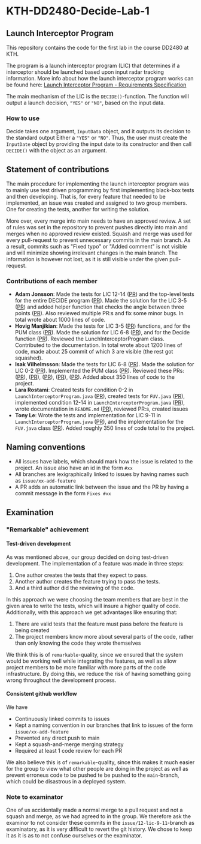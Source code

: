 # KTH-DD2480-Decide-Lab-1
## Launch Interceptor Program
This repository contains the code for the first lab in the course DD2480 at KTH. 

The program is a launch interceptor program (LIC) that determines if a interceptor should be launched based upon input radar tracking information. More info about how the launch interceptor program works can be found here: [Launch Interceptor Program - Requirements Specification](./Launch%20Interceptor%20Program%20-%20Requirements%20Specification.pdf)

The main mechanism of the LIC is the `DECIDE()`-function. The function will output a launch decision, `"YES"` or `"NO"`, based on the input data.

### How to use
Decide takes one argument, `InputData` object, and it outputs its decision to the standard output Either a `"YES"` or `"NO"`.
Thus, the user must create the `InputDate` object by providing the input date to its constructor and then call `DECIDE()` with the object as an argument.

## Statement of contributions
The main procedure for implementing the launch interceptor program was to mainly use test driven programming by first implementing black-box tests and then developing. That is, for every feature that needed to be implemented, an issue was created and assigned to two group members. One for creating the tests, another for writing the solution.

More over, every merge into main needs to have an approved review. A set of rules was set in the repository to prevent pushes directly into main and merges when no approved review existed. Squash and merge was used for every pull-request to prevent unnecessary commits in the main branch. As a result, commits such as "Fixed typo" or "Added comment" is not visible and will minimize showing irrelevant changes in the main branch. The information is however not lost, as it is still visible under the given pull-request.
### Contributions of each member
* **Adam Jonsson**: Made the tests for LIC 12-14 ([PR][PR-LIC-12-14]) and the top-level tests for the entire DECIDE program ([PR][PR-DECIDE]). Made the solution for the LIC 3-5 ([PR][PR-LIC-3-5]) and added helper function that checks the angle between three points ([PR][PR-Helper-Angle]). Also reviewed multiple PR:s and fix some minor bugs. In total wrote about 1000 lines of code.
* **Hovig Manjikian**: Made the tests for LIC 3-5 ([PR][PR-LIC-3-5]) functions, and for the PUM class ([PR][PR-PUM-class]). Made the solution for LIC 6-8 ([PR][PR-LIC-6-8]), and for the Decide function ([PR][PR-DECIDE]). Reviewed the LunchInterceptorProgram class. Contributed to the documentation. In total wrote about 1200 lines of code, made about 25 commit of which 3 are visible (the rest got squashed). 
* **Isak Vilhelmsson**: Made the tests for LIC 6-8 ([PR][PR-LIC-6-8]). Made the solution for LIC 0-2 ([PR][PR-LIC-0-2]). Implemented the PUM class ([PR][PR-PUM-class]). Reviewed these PRs: ([PR][PR-LIC-12-14]), ([PR][PR-Helper-Angle]), ([PR][PR-LIC-3-5]), ([PR][PR-Helper-Circle]), ([PR][PR-DECIDE]). Added about 350 lines of code to the project.
* **Lara Rostami**: Created tests for condition 0-2 in `LaunchInterceptorProgram.java` ([PR][PR-LIC-0-2]), created tests for `FUV.java` ([PR][PR-FUV-class]), implemented condition 12-14 in `LaunchInterceptorProgram.java` ([PR][PR-LIC-12-14]), wrote documentation in `README.md` ([PR][PR-Documentation]), reviewed PR:s, created issues
* **Tony Le**: Wrote the tests and implementation for LIC 9-11 in `LaunchInterceptorProgram.java` ([PR][PR-LIC-9-11]), and the implementation for the `FUV.java` class ([PR][PR-FUV-class]). Added roughly 350 lines of code total to the project.

## Naming conventions
* All issues have labels, which should mark how the issue is related to the project. An issue also have an id in the form `#xx`
* All branches are lexigraphically linked to issues by having names such as `issue/xx-add-feature`
* A PR adds an automatic link between the issue and the PR by having a commit message in the form `Fixes #xx`

## Examination

### "Remarkable" achievement

#### Test-driven development
As was mentioned above, our group decided on doing test-driven development. The implementation of a feature was made in three steps:

1. One author creates the tests that they expect to pass.
2. Another author creates the feature trying to pass the tests.
3. And a third author did the reviewing of the code.

In this approach we were choosing the team members that are best in the given area to write the tests, which will insure a higher quality of code.
Additionally, with this approach we get advantages like ensuring that:

1. There are valid tests that the feature must pass before the feature is being created
2. The project members know more about several parts of the code, rather than only knowing the code they wrote themselves

We think this is of `remarkable`-quality, since we ensured that the system would be working well while integrating the features, as well as allow project members to be more familiar with more parts of the code infrastructure. By doing this, we reduce the risk of having something going wrong throughout the development process. 

#### Consistent github workflow
We have
* Continuously linked commits to issues
* Kept a naming convention in our branches that link to issues of the form `issue/xx-add-feature`
* Prevented any direct push to main
* Kept a squash-and-merge merging strategy
* Required at least 1 code review for each PR

We also believe this is of `remarkable`-quality, since this makes it much easier for the group to view what other people are doing in the project as well as prevent erroneus code to be pushed te be pushed to the `main`-branch, which could be disastrous in a deployed system.

### Note to examinator
One of us accidentally made a normal merge to a pull request and not a squash and merge, as we had agreed to in the group. We therefore ask the examinor to not consider these commits in the `issue/12-lic-9-11`-branch as examinatory, as it is very difficult to revert the git history. We chose to keep it as it is as to not confuse ourselves or the examinator.

[PR-LIC-12-14]: https://github.com/AdamJonsson/KTH-DD2480-Decide-Lab-1/pull/14
[PR-LIC-9-11]: https://github.com/AdamJonsson/KTH-DD2480-Decide-Lab-1/pull/26
[PR-LIC-6-8]: https://github.com/AdamJonsson/KTH-DD2480-Decide-Lab-1/pull/23
[PR-LIC-3-5]: https://github.com/AdamJonsson/KTH-DD2480-Decide-Lab-1/pull/22
[PR-LIC-0-2]: https://github.com/AdamJonsson/KTH-DD2480-Decide-Lab-1/pull/15
[PR-DECIDE]: https://github.com/AdamJonsson/KTH-DD2480-Decide-Lab-1/pull/33
[PR-Helper-Angle]: https://github.com/AdamJonsson/KTH-DD2480-Decide-Lab-1/pull/20
[PR-Helper-Circle]: https://github.com/AdamJonsson/KTH-DD2480-Decide-Lab-1/pull/24
[PR-FUV-class]: https://github.com/AdamJonsson/KTH-DD2480-Decide-Lab-1/pull/38
[PR-PUM-class]: https://github.com/AdamJonsson/KTH-DD2480-Decide-Lab-1/pull/32
[PR-Documentation]: https://github.com/AdamJonsson/KTH-DD2480-Decide-Lab-1/pull/35